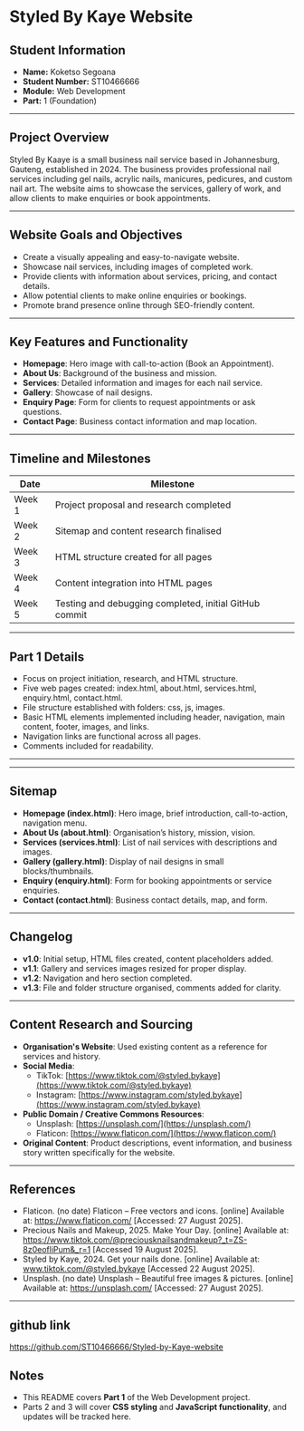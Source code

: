 # Styled By Kaye Website

## Student Information
- **Name:** Koketso Segoana
- **Student Number:** ST10466666
- **Module:** Web Development  
- **Part:** 1 (Foundation)

---

## Project Overview
Styled By Kaaye is a small business nail service based in Johannesburg, Gauteng, established in 2024. The business provides professional nail services including gel nails, acrylic nails, manicures, pedicures, and custom nail art. The website aims to showcase the services, gallery of work, and allow clients to make enquiries or book appointments.

---

## Website Goals and Objectives
- Create a visually appealing and easy-to-navigate website.  
- Showcase nail services, including images of completed work.  
- Provide clients with information about services, pricing, and contact details.  
- Allow potential clients to make online enquiries or bookings.  
- Promote brand presence online through SEO-friendly content.

---

## Key Features and Functionality
- **Homepage**: Hero image with call-to-action (Book an Appointment).  
- **About Us**: Background of the business and mission.  
- **Services**: Detailed information and images for each nail service.  
- **Gallery**: Showcase of nail designs.  
- **Enquiry Page**: Form for clients to request appointments or ask questions.  
- **Contact Page**: Business contact information and map location.

---

## Timeline and Milestones
| Date | Milestone |
|------|-----------|
| Week 1 | Project proposal and research completed |
| Week 2 | Sitemap and content research finalised |
| Week 3 | HTML structure created for all pages |
| Week 4 | Content integration into HTML pages |
| Week 5 | Testing and debugging completed, initial GitHub commit |

---

## Part 1 Details
- Focus on project initiation, research, and HTML structure.  
- Five web pages created: index.html, about.html, services.html, enquiry.html, contact.html.  
- File structure established with folders: css, js, images.  
- Basic HTML elements implemented including header, navigation, main content, footer, images, and links.  
- Navigation links are functional across all pages.  
- Comments included for readability.

---



---

## Sitemap
- **Homepage (index.html)**: Hero image, brief introduction, call-to-action, navigation menu.  
- **About Us (about.html)**: Organisation’s history, mission, vision.  
- **Services (services.html)**: List of nail services with descriptions and images.  
- **Gallery (gallery.html)**: Display of nail designs in small blocks/thumbnails.  
- **Enquiry (enquiry.html)**: Form for booking appointments or service enquiries.  
- **Contact (contact.html)**: Business contact details, map, and form.

---

## Changelog
- **v1.0**: Initial setup, HTML files created, content placeholders added.  
- **v1.1**: Gallery and services images resized for proper display.  
- **v1.2**: Navigation and hero section completed.  
- **v1.3**: File and folder structure organised, comments added for clarity.

---

## Content Research and Sourcing
- **Organisation's Website**: Used existing content as a reference for services and history.  
- **Social Media**: 
  - TikTok: [https://www.tiktok.com/@styled.bykaye](https://www.tiktok.com/@styled.bykaye)  
  - Instagram: [https://www.instagram.com/styled.bykaye](https://www.instagram.com/styled.bykaye)  
- **Public Domain / Creative Commons Resources**:  
  - Unsplash: [https://unsplash.com/](https://unsplash.com/)  
  - Flaticon: [https://www.flaticon.com/](https://www.flaticon.com/)  
- **Original Content**: Product descriptions, event information, and business story written specifically for the website.  

---

## References
- Flaticon. (no date) Flaticon – Free vectors and icons. [online] Available at: https://www.flaticon.com/ [Accessed: 27 August 2025].  
- Precious Nails and Makeup, 2025. Make Your Day. [online] Available at: https://www.tiktok.com/@preciousknailsandmakeup?_t=ZS-8z0eofliPum&_r=1 [Accessed 19 August 2025].  
- Styled by Kaye, 2024. Get your nails done. [online] Available at: www.tiktok.com/@styled.bykaye [Accessed 22 August 2025].  
- Unsplash. (no date) Unsplash – Beautiful free images & pictures. [online] Available at: https://unsplash.com/ [Accessed: 27 August 2025].

---
## github link
https://github.com/ST10466666/Styled-by-Kaye-website

## Notes
- This README covers **Part 1** of the Web Development project.  
- Parts 2 and 3 will cover **CSS styling** and **JavaScript functionality**, and updates will be tracked here.
